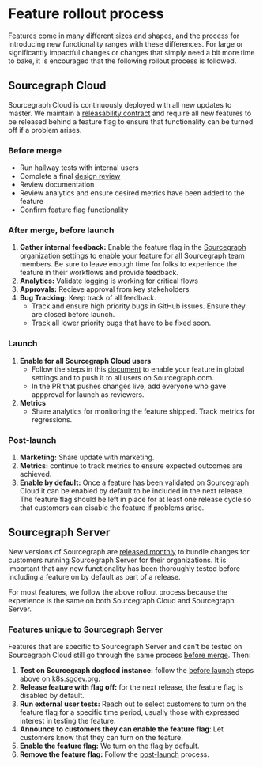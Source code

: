 # Feature rollout process

Features come in many different sizes and shapes, and the process for introducing new functionality ranges with these differences. For large or significantly impactful changes or changes that simply need a bit more time to bake, it is encouraged that the following rollout process is followed.

## Sourcegraph Cloud

Sourcegraph Cloud is continuously deployed with all new updates to master. We maintain a [releasability contract](../engineering/continuous_releasability.md) and require all new features to be released behind a feature flag to ensure that functionality can be turned off if a problem arises.

### Before merge

- Run hallway tests with internal users
- Complete a final [design review](design/design_process.md#final-review)
- Review documentation
- Review analytics and ensure desired metrics have been added to the feature
- Confirm feature flag functionality

### After merge, before launch

1. **Gather internal feedback:** Enable the feature flag in the [Sourcegraph organization settings](https://sourcegraph.com/organizations/sourcegraph/settings) to enable your feature for all Sourcegraph team members. Be sure to leave enough time for folks to experience the feature in their workflows and provide feedback.
1. **Analytics:** Validate logging is working for critical flows
1. **Approvals:** Recieve approval from key stakeholders.
1. **Bug Tracking:** Keep track of all feedback.
   - Track and ensure high priority bugs in GitHub issues. Ensure they are closed before launch.
   - Track all lower priority bugs that have to be fixed soon.

### Launch

1. **Enable for all Sourcegraph Cloud users**
   - Follow the steps in this [document](https://about.sourcegraph.com/handbook/engineering/distribution/update_sourcegraph_website) to enable your feature in global settings and to push it to all users on Sourcegraph.com.
   - In the PR that pushes changes live, add everyone who gave appproval for launch as reviewers.
1. **Metrics**
   - Share analytics for monitoring the feature shipped. Track metrics for regressions. 

### Post-launch

1. **Marketing:** Share update with marketing.
1. **Metrics:** continue to track metrics to ensure expected outcomes are achieved.
1. **Enable by default:** Once a feature has been validated on Sourcegraph Cloud it can be enabled by default to be included in the next release. The feature flag should be left in place for at least one release cycle so that customers can disable the feature if problems arise.

## Sourcegraph Server

New versions of Sourcegraph are [released monthly](../engineering/releases.md#releases-are-monthly) to bundle changes for customers running Sourcegraph Server for their organizations. It is important that any new functionality has been thoroughly tested before including a feature on by default as part of a release. 

For most features, we follow the above rollout process because the experience is the same on both Sourcegraph Cloud and Sourcegraph Server. 

### Features unique to Sourcegraph Server

Features that are specific to Sourcegraph Server and can't be tested on Sourcegraph Cloud still go through the same process [before merge](#before-merge). Then: 

1. **Test on Sourcegraph dogfood instance:** follow the [before launch](#after-merge-before-launch) steps above on [k8s.sgdev.org](../engineering/deployments.md#k8s-sgdev-org). 
1. **Release feature with flag off:** for the next release, the feature flag is disabled by default. 
1. **Run external user tests:** Reach out to select customers to turn on the feature flag for a specific time period, usually those with expressed interest in testing the feature. 
1. **Announce to customers they can enable the feature flag**: Let customers know that they can turn on the feature. 
1. **Enable the feature flag:** We turn on the flag by default. 
1. **Remove the feature flag:** Follow the [post-launch](#post-launch) process. 